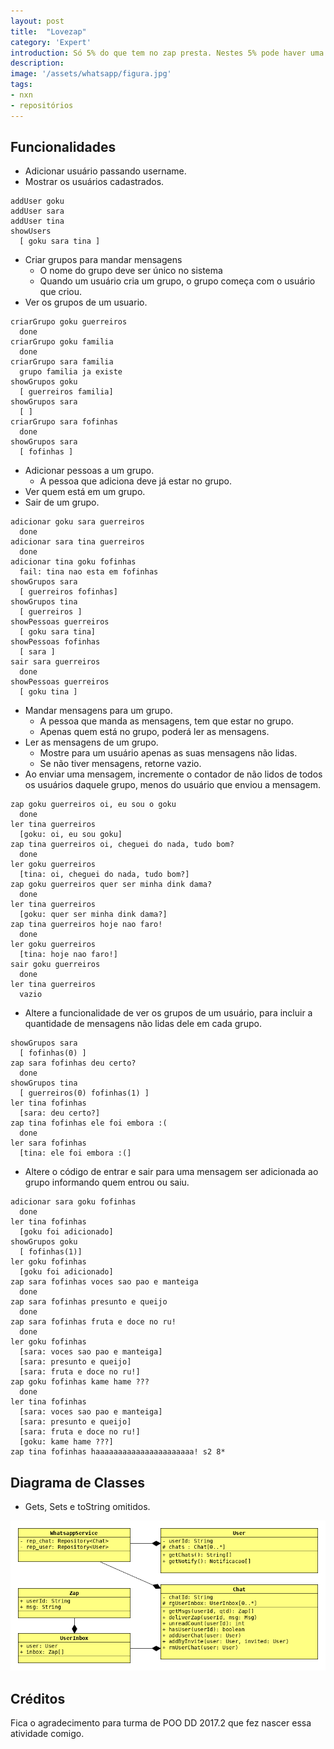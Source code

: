 ```yaml
---
layout: post
title:  "Lovezap"
category: 'Expert'
introduction: Só 5% do que tem no zap presta. Nestes 5% pode haver uma história de amor.
description: 
image: '/assets/whatsapp/figura.jpg'
tags:
- nxn
- repositórios
---
```


## Funcionalidades
- Adicionar usuário passando username.
- Mostrar os usuários cadastrados.

```
addUser goku
addUser sara
addUser tina
showUsers
  [ goku sara tina ]
```


- Criar grupos para mandar mensagens
    - O nome do grupo deve ser único no sistema
    - Quando um usuário cria um grupo, o grupo começa com o usuário que criou.
- Ver os grupos de um usuario.

```
criarGrupo goku guerreiros
  done
criarGrupo goku familia
  done
criarGrupo sara familia
  grupo familia ja existe
showGrupos goku
  [ guerreiros familia]
showGrupos sara
  [ ]
criarGrupo sara fofinhas
  done
showGrupos sara
  [ fofinhas ]
```

- Adicionar pessoas a um grupo.
    - A pessoa que adiciona deve já estar no grupo.
- Ver quem está em um grupo.
- Sair de um grupo.

```
adicionar goku sara guerreiros
  done
adicionar sara tina guerreiros
  done
adicionar tina goku fofinhas
  fail: tina nao esta em fofinhas
showGrupos sara
  [ guerreiros fofinhas]
showGrupos tina
  [ guerreiros ]
showPessoas guerreiros
  [ goku sara tina]
showPessoas fofinhas
  [ sara ]
sair sara guerreiros
  done
showPessoas guerreiros
  [ goku tina ]
```

- Mandar mensagens para um grupo.
    - A pessoa que manda as mensagens, tem que estar no grupo.
    - Apenas quem está no grupo, poderá ler as mensagens.
- Ler as mensagens de um grupo.    
    - Mostre para um usuário apenas as suas mensagens não lidas.
    - Se não tiver mensagens, retorne vazio.
- Ao enviar uma mensagem, incremente o contador de não lidos de todos os usuários daquele grupo, menos do usuário que enviou a mensagem.

```
zap goku guerreiros oi, eu sou o goku
  done
ler tina guerreiros
  [goku: oi, eu sou goku]
zap tina guerreiros oi, cheguei do nada, tudo bom?
  done
ler goku guerreiros
  [tina: oi, cheguei do nada, tudo bom?]
zap goku guerreiros quer ser minha dink dama?
  done
ler tina guerreiros
  [goku: quer ser minha dink dama?]
zap tina guerreiros hoje nao faro!
  done
ler goku guerreiros
  [tina: hoje nao faro!]
sair goku guerreiros
  done
ler tina guerreiros
  vazio
```

- Altere a funcionalidade de ver os grupos de um usuário, para incluir a quantidade de mensagens não lidas dele em cada grupo.

```
showGrupos sara
  [ fofinhas(0) ]
zap sara fofinhas deu certo?
  done
showGrupos tina
  [ guerreiros(0) fofinhas(1) ]
ler tina fofinhas
  [sara: deu certo?]
zap tina fofinhas ele foi embora :(
  done
ler sara fofinhas
  [tina: ele foi embora :(]
```

- Altere o código de entrar e sair para uma mensagem ser adicionada ao grupo informando quem entrou ou saiu.

```
adicionar sara goku fofinhas
  done
ler tina fofinhas
  [goku foi adicionado]
showGrupos goku
  [ fofinhas(1)]
ler goku fofinhas
  [goku foi adicionado]  
zap sara fofinhas voces sao pao e manteiga
  done
zap sara fofinhas presunto e queijo
  done
zap sara fofinhas fruta e doce no ru!
  done
ler goku fofinhas
  [sara: voces sao pao e manteiga]
  [sara: presunto e queijo]
  [sara: fruta e doce no ru!]  
zap goku fofinhas kame hame ???
  done
ler tina fofinhas
  [sara: voces sao pao e manteiga]
  [sara: presunto e queijo]
  [sara: fruta e doce no ru!]  
  [goku: kame hame ???]
zap tina fofinhas haaaaaaaaaaaaaaaaaaaaaa! s2 8*
```

## Diagrama de Classes
- Gets, Sets e toString omitidos.

![](/assets/whatsapp/diagrama.png)


## Créditos

Fica o agradecimento para turma de POO DD 2017.2 que fez nascer essa atividade comigo.